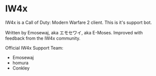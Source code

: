 # IW4x
IW4x is a Call of Duty: Modern Warfare 2 client. This is it's support bot.

Written by Emosewaj, aka エモセワイ, aka E-Moses.
Improved with feedback from the IW4x community.

Official IW4x Support Team:
* Emosewaj
* homura
* Conkley
